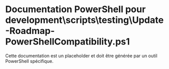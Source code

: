 # Documentation PowerShell pour development\scripts\testing\Update-Roadmap-PowerShellCompatibility.ps1

Cette documentation est un placeholder et doit être générée par un outil PowerShell spécifique.
